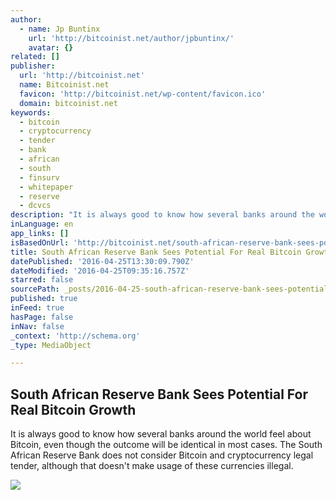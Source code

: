 ```yaml
---
author:
  - name: Jp Buntinx
    url: 'http://bitcoinist.net/author/jpbuntinx/'
    avatar: {}
related: []
publisher:
  url: 'http://bitcoinist.net'
  name: Bitcoinist.net
  favicon: 'http://bitcoinist.net/wp-content/favicon.ico'
  domain: bitcoinist.net
keywords:
  - bitcoin
  - cryptocurrency
  - tender
  - bank
  - african
  - south
  - finsurv
  - whitepaper
  - reserve
  - dcvcs
description: "It is always good to know how several banks around the world feel about Bitcoin, even though the outcome will be identical in most cases. The South African Reserve Bank does not consider Bitcoin and cryptocurrency legal tender, although that doesn't make usage of these currencies illegal."
inLanguage: en
app_links: []
isBasedOnUrl: 'http://bitcoinist.net/south-african-reserve-bank-sees-potential-for-real-bitcoin-growth/'
title: South African Reserve Bank Sees Potential For Real Bitcoin Growth
datePublished: '2016-04-25T13:30:09.790Z'
dateModified: '2016-04-25T09:35:16.757Z'
starred: false
sourcePath: _posts/2016-04-25-south-african-reserve-bank-sees-potential-for-real-bitcoin-g.md
published: true
inFeed: true
hasPage: false
inNav: false
_context: 'http://schema.org'
_type: MediaObject

---
```

<article style=""><h1>South African Reserve Bank Sees Potential For Real Bitcoin Growth</h1><p>It is always good to know how several banks around the world feel about Bitcoin, even though the outcome will be identical in most cases. The South African Reserve Bank does not consider Bitcoin and cryptocurrency legal tender, although that doesn't make usage of these currencies illegal.</p><img src="http://bitcoinist.net/wp-content/uploads/2016/04/shutterstock_270789245.jpg" /></article>